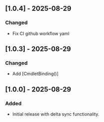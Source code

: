 ## [1.0.4] - 2025-08-29
### Changed
- Fix CI github workflow yaml

## [1.0.3] - 2025-08-29
### Changed
- Add [CmdletBinding()]

## [1.0.0] - 2025-08-29
### Added
- Initial release with delta sync functionality.


